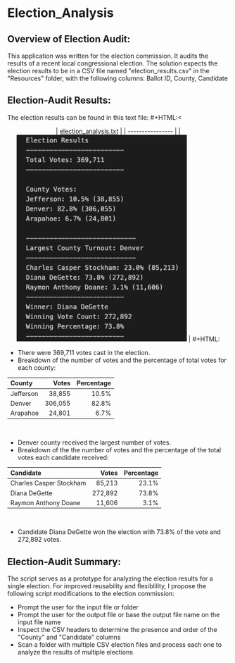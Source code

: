 # Election_Analysis
## Overview of Election Audit:
This application was written for the election commission. It audits the results of a recent local congressional election. The solution expects the election results to be in a CSV file named "election_results.csv" in the "Resources" folder, with the following columns:
Ballot ID, County, Candidate 
## Election-Audit Results:
The election results can be found in this text file:
#+HTML:<<center>
| [election_analysis.txt](https://github.com/Hala-INTJ/Election_Analysis/blob/main/analysis/election_analysis.txt) |
| ---------------- |
| ![](https://github.com/Hala-INTJ/Election_Analysis/blob/main/analysis/Election%20Results%20Image.png) |
#+HTML:</center>

* There were 369,711 votes cast in the election.
* Breakdown of the number of votes and the percentage of total votes for each county:
<center>

| County                  | Votes       | Percentage |
| :---------------------- | ----------: | ----------:|
| Jefferson | 38,855 | 10.5% |
| Denver | 306,055 | 82.8% |
| Arapahoe| 24,801 | 6.7% |
</center>
<br>

* Denver county received the largest number of votes. 
* Breakdown of the the number of votes and the percentage of the total votes each candidate received:
<center>

| Candidate               | Votes       | Percentage |
| :---------------------- | ----------: | ----------:|
| Charles Casper Stockham | 85,213 | 23.1% |
| Diana DeGette | 272,892 | 73.8% |
| Raymon Anthony Doane| 11,606 | 3.1% |
</center>
<br>

* Candidate Diana DeGette won the election with 73.8% of the vote and 272,892 votes.

## Election-Audit Summary:
The script serves as a prototype for analyzing the election results for a single election. For improved reusability and flexiblility, I propose the following script modifications to the election commission:
* Prompt the user for the input file or folder
* Prompt the user for the output file or base the output file name on the input file name
* Inspect the CSV headers to determine the presence and order of the "County" and "Candidate" columns
* Scan a folder with multiple CSV election files and process each one to analyze the results of multiple elections